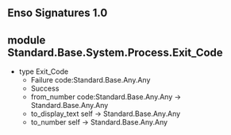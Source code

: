 ## Enso Signatures 1.0
## module Standard.Base.System.Process.Exit_Code
- type Exit_Code
    - Failure code:Standard.Base.Any.Any
    - Success
    - from_number code:Standard.Base.Any.Any -> Standard.Base.Any.Any
    - to_display_text self -> Standard.Base.Any.Any
    - to_number self -> Standard.Base.Any.Any
